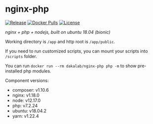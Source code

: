 # nginx-php

[![Release](https://img.shields.io/github/release/dakalab/nginx-php.svg)](https://github.com/dakalab/nginx-php/releases)
[![Docker Pulls](https://img.shields.io/docker/pulls/dakalab/nginx-php.svg)](https://hub.docker.com/r/dakalab/nginx-php)
[![License](https://img.shields.io/github/license/dakalab/nginx-php.svg)](https://github.com/dakalab/nginx-php)

*nginx + php + nodejs, built on ubuntu 18.04 (bionic)*

Working directory is `/app` and http root is `/app/public`.

If you need to run customized scripts, you can mount your scripts into `/scripts` folder.

You can run `docker run --rm dakalab/nginx-php php -m` to show pre-installed php modules.

Component versions:

- composer: v1.10.6
- nginx: v1.18.0
- node: v12.17.0
- php: v7.2.24
- ubuntu: v18.04.2
- yarn: v1.22.4
